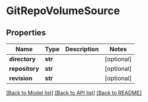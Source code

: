 # GitRepoVolumeSource

## Properties
Name | Type | Description | Notes
------------ | ------------- | ------------- | -------------
**directory** | **str** |  | [optional] 
**repository** | **str** |  | [optional] 
**revision** | **str** |  | [optional] 

[[Back to Model list]](../README.md#documentation-for-models) [[Back to API list]](../README.md#documentation-for-api-endpoints) [[Back to README]](../README.md)

